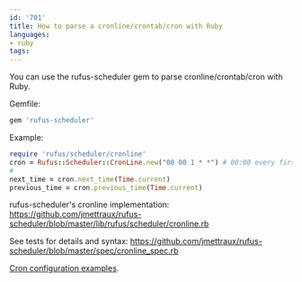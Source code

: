 ```yaml
---
id: '701'
title: How to parse a cronline/crontab/cron with Ruby
languages:
- ruby
tags:
---
```

You can use the rufus-scheduler gem to parse cronline/crontab/cron with Ruby.

Gemfile:


```ruby
gem 'rufus-scheduler'
```
    

Example:


```ruby
require 'rufus/scheduler/cronline'
cron = Rufus::Scheduler::CronLine.new("00 00 1 * *") # 00:00 every first day of the month
#
next_time = cron.next_time(Time.current)
previous_time = cron.previous_time(Time.current)
```
    

rufus-scheduler's cronline implementation:
<https://github.com/jmettraux/rufus-scheduler/blob/master/lib/rufus/scheduler/cronline.rb>

See tests for details and syntax:
<https://github.com/jmettraux/rufus-scheduler/blob/master/spec/cronline_spec.rb>

[Cron configuration examples](http://snippets.aktagon.com/snippets/144-scheduling-jobs-to-run-daily-weekly-or-monthly-with-cron).

